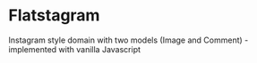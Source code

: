 # Flatstagram
Instagram style domain with two models (Image and Comment) - implemented with vanilla Javascript 
